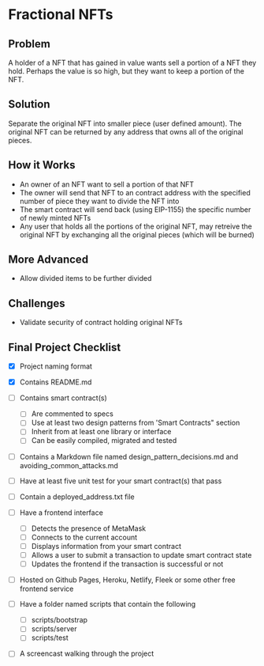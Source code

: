 # **Fractional NFTs**
## **Problem**

A holder of a NFT that has gained in value wants sell a portion of a NFT they hold.  Perhaps the value is so high, but they want to keep a portion of the NFT. 

## **Solution**

Separate the original NFT into smaller piece (user defined amount). The original NFT can be returned by any address that owns all of the original pieces.

## **How it Works**

* An owner of an NFT want to sell a portion of that NFT
* The owner will send that NFT to an contract address with the specified number of piece they want to divide the NFT into
* The smart contract will send back (using EIP-1155) the specific number of newly minted NFTs
* Any user that holds all the portions of the original NFT, may retreive the original NFT by exchanging all the original pieces (which will be burned)

## **More Advanced**

* Allow divided items to be further divided

## **Challenges**

* Validate security of contract holding original NFTs

## **Final Project Checklist**

- [x] Project naming format
- [x] Contains README.md
- [ ] Contains smart contract(s)
    - [ ] Are commented to specs
    - [ ] Use at least two design patterns from 'Smart Contracts" section
    - [ ] Inherit from at least one library or interface
    - [ ] Can be easily compiled, migrated and tested
- [ ] Contains a Markdown file named design_pattern_decisions.md and avoiding_common_attacks.md
- [ ] Have at least five unit test for your smart contract(s) that pass
- [ ] Contain a deployed_address.txt file
- [ ] Have a frontend interface
    - [ ] Detects the presence of MetaMask
    - [ ] Connects to the current account
    - [ ] Displays information from your smart contract
    - [ ] Allows a user to submit a transaction to update smart contract state
    - [ ] Updates the frontend if the transaction is successful or not
- [ ] Hosted on Github Pages, Heroku, Netlify, Fleek or some other free frontend service
- [ ] Have a folder named scripts that contain the following
    - [ ] scripts/bootstrap
    - [ ] scripts/server
    - [ ] scripts/test
- [ ] A screencast walking through the project

